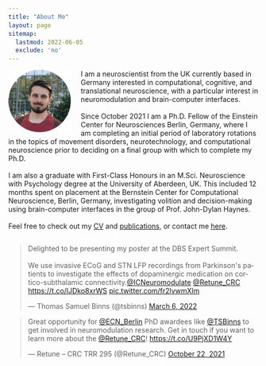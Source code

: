```yaml
---
title: "About Me"
layout: page
sitemap:
  lastmod: 2022-06-05
  exclude: 'no'
---
```


<!--
<div class="alert">
  <span style="display: inline-block; text-align: center;">
    For the intended experience,<br>please use Google Chrome.
  </span>
  <button class="closebtn" onclick="this.parentElement.style.display='none';">Close</button>
</div>
-->

<!-- Profile picture -->
<img width="25%" height="auto" style="float: left; margin-right: 20px;" src="/assets/images/ProfilePic.jpg">


<!-- Main website description/introduction -->
<p class="paragraph">I am a neuroscientist from the UK currently based in Germany interested in computational, cognitive, and translational neuroscience, with a particular interest in neuromodulation and brain-computer interfaces.<br>
<br>
Since October 2021 I am a Ph.D. Fellow of the Einstein Center for Neurosciences Berlin, Germany, where I am completing an initial period of laboratory rotations in the topics of movement disorders, neurotechnology, and computational neuroscience prior to deciding on a final group with which to complete my Ph.D.<br>
<br>
I am also a graduate with First-Class Honours in an M.Sci. Neuroscience with Psychology degree at the University of Aberdeen, UK. This included 12 months spent on placement at the Bernstein Center for Computational Neuroscience, Berlin, Germany, investigating volition and decision-making using brain-computer interfaces in the group of Prof. John-Dylan Haynes.<br>
<br>
Feel free to check out my <a href="/CV">CV</a> and <a href="/publications">publications</a>, or contact me <a href="/contact-links">here</a>.</p>


<!-- Twitter highlights -->
<div style="overflow-y: auto">
    <blockquote class="twitter-tweet tw-align-center" width="47%"><p lang="en" dir="ltr">Delighted to be presenting my poster at the DBS Expert Summit.<br><br>We use invasive ECoG and STN LFP recordings from Parkinson&#39;s patients to investigate the effects of dopaminergic medication on cortico-subthalamic connectivity.<a href="https://twitter.com/ICNeuromodulate?ref_src=twsrc%5Etfw">@ICNeuromodulate</a> <a href="https://twitter.com/Retune_CRC?ref_src=twsrc%5Etfw">@Retune_CRC</a> <a href="https://t.co/lJDko8xrWS">https://t.co/lJDko8xrWS</a> <a href="https://t.co/fr2lvwmXlm">pic.twitter.com/fr2lvwmXlm</a></p>&mdash; Thomas Samuel Binns (@tsbinns) <a href="https://twitter.com/tsbinns/status/1500564226687000588?ref_src=twsrc%5Etfw">March 6, 2022</a></blockquote>
    <blockquote class="twitter-tweet tw-align-right" width="47%"><p lang="en" dir="ltr">Great opportunity for <a href="https://twitter.com/ECN_Berlin?ref_src=twsrc%5Etfw">@ECN_Berlin</a> PhD awardees like <a href="https://twitter.com/tsbinns?ref_src=twsrc%5Etfw">@TSBinns</a> to get involved in neuromodulation research. Get in touch if you want to learn more about the <a href="https://twitter.com/Retune_CRC?ref_src=twsrc%5Etfw">@Retune_CRC</a>! <a href="https://t.co/U9PjXD1W4Y">https://t.co/U9PjXD1W4Y</a></p>&mdash; Retune – CRC TRR 295 (@Retune_CRC) <a href="https://twitter.com/Retune_CRC/status/1451619611993071620?ref_src=twsrc%5Etfw">October 22, 2021</a></blockquote>
</div>

<script src="https://platform.twitter.com/widgets.js" charset="utf-8"></script>

<style>
  .twitter-tweet-rendered{
      display: inline-block !important;
      width: 100% !important;
      margin-left: 1% !important;
      margin-right: 1% !important;
      margin-top: 1% !important;
      margin-bottom: 1% !important;
  }

  #twitter-widget-0,#twitter-widget-1{width: 100% !important;}

  .twitterwidget::shadow .SummaryCard-content *{white-space: normal !important;}
  .twitterwidget::shadow .resize-sensor{
      display: none !important;
      width: 0px !important;
      overflow: hidden !important;
    }
</style>



<!--
<script>
  /*
  // For animating the closing of the alert box //
  // Get all elements with class="closebtn"
  var close = document.getElementsByClassName("closebtn");
  var i;
  // Loop through all close buttons
  for (i = 0; i < close.length; i++) {
  // When someone clicks on a close button
  close[i].onclick = function(){
      // Get the parent of <span class="closebtn"> (<div class="alert">)
      var div = this.parentElement;
      // Set the opacity of div to 0 (transparent)
      div.style.opacity = "0";
      // Hide the div after 600ms (the same amount of milliseconds it takes to fade out)
      setTimeout(function(){ div.style.display = "none"; }, 600);
  }
  }
  */
</script>
-->
